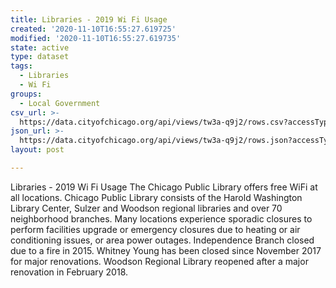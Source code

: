 ```yaml
---
title: Libraries - 2019 Wi Fi Usage
created: '2020-11-10T16:55:27.619725'
modified: '2020-11-10T16:55:27.619735'
state: active
type: dataset
tags:
  - Libraries
  - Wi Fi
groups:
  - Local Government
csv_url: >-
  https://data.cityofchicago.org/api/views/tw3a-q9j2/rows.csv?accessType=DOWNLOAD
json_url: >-
  https://data.cityofchicago.org/api/views/tw3a-q9j2/rows.json?accessType=DOWNLOAD
layout: post

---
```

Libraries - 2019 Wi Fi Usage
The Chicago Public Library offers free WiFi at all locations. Chicago Public Library consists of the Harold Washington Library Center, Sulzer and Woodson regional libraries and over 70 neighborhood branches. Many locations experience sporadic closures to perform facilities upgrade or emergency closures due to heating or air conditioning issues, or area power outages. Independence Branch closed due to a fire in 2015. Whitney Young has been closed since November 2017 for major renovations. Woodson Regional Library reopened after a major renovation in February 2018.
